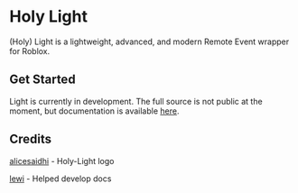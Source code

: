 # Holy Light

(Holy) Light is a lightweight, advanced, and modern Remote Event wrapper for Roblox.

## Get Started

Light is currently in development. The full source is not public at the moment, but documentation is available [here](https://hardlyardi.github.io/light/).

## Credits

[alicesaidhi](https://github.com/alicesaidhi/) - Holy-Light logo

[lewi](https://github.com/lewisakura/) - Helped develop docs
